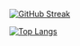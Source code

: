 
[![GitHub Streak](http://github-readme-streak-stats.herokuapp.com?user=wicky-andrian&theme=dark&background=000000)](https://git.io/streak-stats)

[![Top Langs](https://github-readme-stats.vercel.app/api/top-langs/?username=wicky-andrian)](https://githy-andrianub.com/anuraghazra/github-readme-stats)